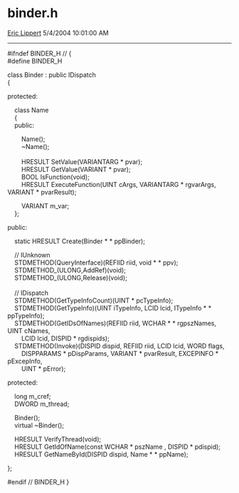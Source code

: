 # binder.h

[Eric Lippert](https://social.msdn.microsoft.com/profile/Eric%20Lippert) 5/4/2004 10:01:00 AM

-----

\#ifndef BINDER\_H // {  
\#define BINDER\_H

class Binder : public IDispatch  
{

protected:

    class Name  
    {  
    public:

        Name();  
        ~Name();  
         
        HRESULT SetValue(VARIANTARG \* pvar);  
        HRESULT GetValue(VARIANT \* pvar);  
        BOOL IsFunction(void);  
        HRESULT ExecuteFunction(UINT cArgs, VARIANTARG \* rgvarArgs, VARIANT \* pvarResult);

        VARIANT m\_var;  
    };

public:

    static HRESULT Create(Binder \* \* ppBinder);

    // IUnknown  
    STDMETHOD(QueryInterface)(REFIID riid, void \* \* ppv);  
    STDMETHOD\_(ULONG,AddRef)(void);  
    STDMETHOD\_(ULONG,Release)(void);  
     
    // IDispatch  
    STDMETHOD(GetTypeInfoCount)(UINT \* pcTypeInfo);  
    STDMETHOD(GetTypeInfo)(UINT iTypeInfo, LCID lcid, ITypeInfo \* \* ppTypeInfo);  
    STDMETHOD(GetIDsOfNames)(REFIID riid, WCHAR \* \* rgpszNames, UINT cNames,  
        LCID lcid, DISPID \* rgdispids);  
    STDMETHOD(Invoke)(DISPID dispid, REFIID riid, LCID lcid, WORD flags,  
        DISPPARAMS \* pDispParams, VARIANT \* pvarResult, EXCEPINFO \* pExcepInfo,  
        UINT \* pError);

protected:

    long m\_cref;  
    DWORD m\_thread;

    Binder();  
    virtual ~Binder();

    HRESULT VerifyThread(void);  
    HRESULT GetIdOfName(const WCHAR \* pszName , DISPID \* pdispid);  
    HRESULT GetNameById(DISPID dispid, Name \* \* ppName);

};

\#endif // BINDER\_H }

